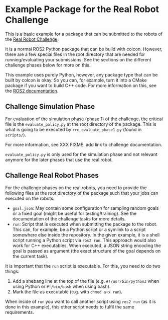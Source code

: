 Example Package for the Real Robot Challenge
============================================

This is a basic example for a package that can be submitted to the robots of
the [Real Robot Challenge](https://real-robot-challenge.com).

It is a normal ROS2 Python package that can be build with colcon.  However,
there are a few special files in the root directory that are needed for
running/evaluating your submissions.  See the sections on the different
challenge phases below for more on this.

This example uses purely Python, however, any package type that can be built
by colcon is okay.  So you can, for example, turn it into a CMake package if you
want to build C++ code.  For more information on this, see the [ROS2
documentation](https://docs.ros.org/en/foxy/Tutorials/Creating-Your-First-ROS2-Package.html).


Challenge Simulation Phase
--------------------------

For evaluation of the simulation phase (phase 1) of the challenge, the critical
file is the `evaluate_policy.py` at the root directory of the package.  This is
what is going to be executed by `rrc_evaluate_phase1.py` (found in `scripts/`).

For more information, see XXX
FIXME: add link to challenge documentation.

`evaluate_policy.py` is only used for the simulation phase and not relevant
anymore for the later phases that use the real robot.


Challenge Real Robot Phases
---------------------------

For the challenge phases on the real robots, you need to provide the following
files at the root directory of the package such that your jobs can executed on
the robots:

- `goal.json`:  May contain some configuration for sampling random goals or a
  fixed goal (might be useful for testing/training).  See the documentation of
  the challenge tasks for more details.
- `run`:  Script that is executed when submitting the package to the robot.
  This can, for example, be a Python script or a symlink to a script somewhere
  else inside the repository.  In the given example, it is a shell script
  running a Python script via `ros2 run`.  This approach would also work for C++
  executables.  When executed, a JSON string encoding the goal is passed as
  argument (the exact structure of the goal depends on the current task).

It is important that the `run` script is executable.  For this, you need to do
two things:

1. Add a shebang line at the top of the file (e.g. `#!/usr/bin/python3` when
   using Python or `#!/bin/bash` when using bash).
2. Mark the file as executable (e.g. with `chmod a+x run`).

When inside of `run` you want to call another script using `ros2 run` (as it is
done in this example), this other script needs to fulfil the same requirements.
